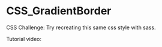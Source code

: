 # CSS_GradientBorder

CSS Challenge:
Try recreating this same css style with sass.

Tutorial video: 

